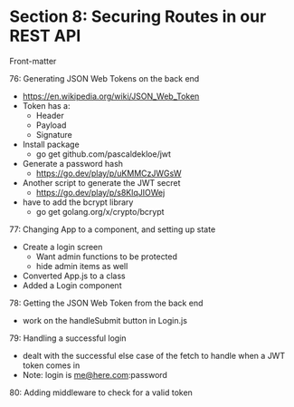 # Section 8: Securing Routes in our REST API
Front-matter


76: Generating JSON Web Tokens on the back end
- https://en.wikipedia.org/wiki/JSON_Web_Token 
- Token has a:
  - Header
  - Payload
  - Signature
- Install package 
  - go get github.com/pascaldekloe/jwt
- Generate a password hash
  - https://go.dev/play/p/uKMMCzJWGsW 
- Another script to generate the JWT secret
  - https://go.dev/play/p/s8KlqJIOWej
- have to add the bcrypt library
  - go get golang.org/x/crypto/bcrypt


77: Changing App to a component, and setting up state
- Create a login screen
  - Want admin functions to be protected
  - hide admin items as well
- Converted App.js to a class
- Added a Login component

78: Getting the JSON Web Token from the back end
- work on the handleSubmit button in Login.js
  
79: Handling a successful login
- dealt with the successful else case of the fetch to handle when a JWT token comes in
- Note: login is me@here.com:password 
  
80: Adding middleware to check for a valid token